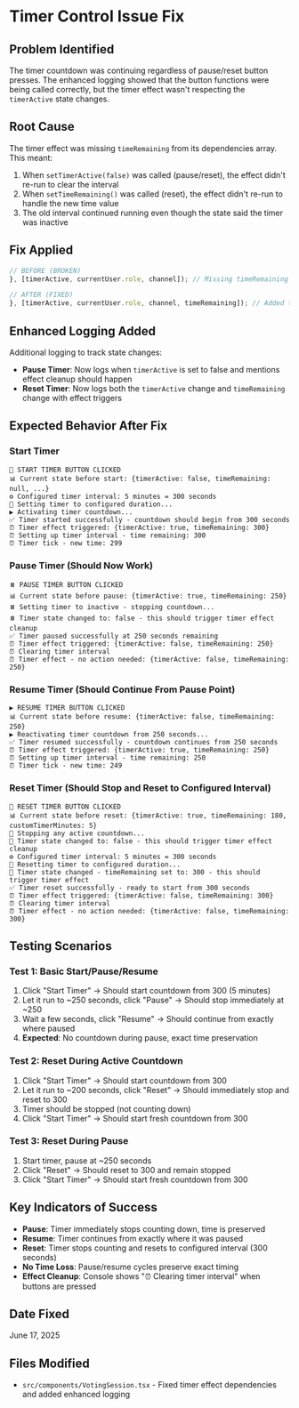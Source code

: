 # Timer Control Issue Fix

## Problem Identified
The timer countdown was continuing regardless of pause/reset button presses. The enhanced logging showed that the button functions were being called correctly, but the timer effect wasn't respecting the `timerActive` state changes.

## Root Cause
The timer effect was missing `timeRemaining` from its dependencies array. This meant:
1. When `setTimerActive(false)` was called (pause/reset), the effect didn't re-run to clear the interval
2. When `setTimeRemaining()` was called (reset), the effect didn't re-run to handle the new time value
3. The old interval continued running even though the state said the timer was inactive

## Fix Applied
```typescript
// BEFORE (BROKEN)
}, [timerActive, currentUser.role, channel]); // Missing timeRemaining

// AFTER (FIXED) 
}, [timerActive, currentUser.role, channel, timeRemaining]); // Added timeRemaining back
```

## Enhanced Logging Added
Additional logging to track state changes:
- **Pause Timer**: Now logs when `timerActive` is set to false and mentions effect cleanup should happen
- **Reset Timer**: Now logs both the `timerActive` change and `timeRemaining` change with effect triggers

## Expected Behavior After Fix

### Start Timer
```
🚀 START TIMER BUTTON CLICKED
📊 Current state before start: {timerActive: false, timeRemaining: null, ...}
⚙️ Configured timer interval: 5 minutes = 300 seconds
🔄 Setting timer to configured duration...
▶️ Activating timer countdown...
✅ Timer started successfully - countdown should begin from 300 seconds
⏰ Timer effect triggered: {timerActive: true, timeRemaining: 300}
⏰ Setting up timer interval - time remaining: 300
⏰ Timer tick - new time: 299
```

### Pause Timer (Should Now Work)
```
⏸️ PAUSE TIMER BUTTON CLICKED
📊 Current state before pause: {timerActive: true, timeRemaining: 250}
⏸️ Setting timer to inactive - stopping countdown...
⏸️ Timer state changed to: false - this should trigger timer effect cleanup
✅ Timer paused successfully at 250 seconds remaining
⏰ Timer effect triggered: {timerActive: false, timeRemaining: 250}
⏰ Clearing timer interval
⏰ Timer effect - no action needed: {timerActive: false, timeRemaining: 250}
```

### Resume Timer (Should Continue From Pause Point)
```
▶️ RESUME TIMER BUTTON CLICKED
📊 Current state before resume: {timerActive: false, timeRemaining: 250}
▶️ Reactivating timer countdown from 250 seconds...
✅ Timer resumed successfully - countdown continues from 250 seconds
⏰ Timer effect triggered: {timerActive: true, timeRemaining: 250}
⏰ Setting up timer interval - time remaining: 250
⏰ Timer tick - new time: 249
```

### Reset Timer (Should Stop and Reset to Configured Interval)
```
🔄 RESET TIMER BUTTON CLICKED
📊 Current state before reset: {timerActive: true, timeRemaining: 180, customTimerMinutes: 5}
🛑 Stopping any active countdown...
🛑 Timer state changed to: false - this should trigger timer effect cleanup
⚙️ Configured timer interval: 5 minutes = 300 seconds
🔄 Resetting timer to configured duration...
🔄 Timer state changed - timeRemaining set to: 300 - this should trigger timer effect
✅ Timer reset successfully - ready to start from 300 seconds
⏰ Timer effect triggered: {timerActive: false, timeRemaining: 300}
⏰ Clearing timer interval
⏰ Timer effect - no action needed: {timerActive: false, timeRemaining: 300}
```

## Testing Scenarios

### Test 1: Basic Start/Pause/Resume
1. Click "Start Timer" → Should start countdown from 300 (5 minutes)
2. Let it run to ~250 seconds, click "Pause" → Should stop immediately at ~250
3. Wait a few seconds, click "Resume" → Should continue from exactly where paused
4. **Expected**: No countdown during pause, exact time preservation

### Test 2: Reset During Active Countdown
1. Click "Start Timer" → Should start countdown from 300
2. Let it run to ~200 seconds, click "Reset" → Should immediately stop and reset to 300
3. Timer should be stopped (not counting down)
4. Click "Start Timer" → Should start fresh countdown from 300

### Test 3: Reset During Pause
1. Start timer, pause at ~250 seconds
2. Click "Reset" → Should reset to 300 and remain stopped
3. Click "Start Timer" → Should start fresh countdown from 300

## Key Indicators of Success
- **Pause**: Timer immediately stops counting down, time is preserved
- **Resume**: Timer continues from exactly where it was paused
- **Reset**: Timer stops counting and resets to configured interval (300 seconds)
- **No Time Loss**: Pause/resume cycles preserve exact timing
- **Effect Cleanup**: Console shows "⏰ Clearing timer interval" when buttons are pressed

## Date Fixed
June 17, 2025

## Files Modified
- `src/components/VotingSession.tsx` - Fixed timer effect dependencies and added enhanced logging
